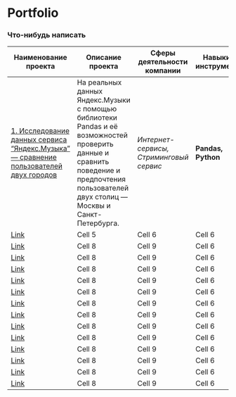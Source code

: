 # Portfolio

### Что-нибудь написать

| Наименование проекта | Описание проекта | Сферы деятельности компании | Навыки и инструменты |
|----------|----------|----------|----------|
| [1. Исследование данных сервиса “Яндекс.Музыка” — сравнение пользователей двух городов](https://github.com/NaumchenkoRA/Portfolio/tree/main/01.%20Исследование%20данных%20сервиса%20“Яндекс.Музыка”%20—%20сравнение%20пользователей%20двух%20городов)    | На реальных данных Яндекс.Музыки c помощью библиотеки Pandas и её возможностей проверить данные и сравнить поведение и предпочтения пользователей двух столиц — Москвы и Санкт-Петербурга.  | *Интернет-сервисы, Стриминговый сервис*   | **Pandas, Python**  |
| [Link](dot.com)    | Cell 5   | Cell 6   | Cell 6   |
| [Link](dot.com)    | Cell 8   | Cell 9   | Cell 6   |
| [Link](dot.com)    | Cell 8   | Cell 9   | Cell 6   |
| [Link](dot.com)    | Cell 8   | Cell 9   | Cell 6   |
| [Link](dot.com)    | Cell 8   | Cell 9   | Cell 6   |
| [Link](dot.com)    | Cell 8   | Cell 9   | Cell 6   |
| [Link](dot.com)    | Cell 8   | Cell 9   | Cell 6   |
| [Link](dot.com)    | Cell 8   | Cell 9   | Cell 6   |
| [Link](dot.com)    | Cell 8   | Cell 9   | Cell 6   |
| [Link](dot.com)    | Cell 8   | Cell 9   | Cell 6   |
| [Link](dot.com)    | Cell 8   | Cell 9   | Cell 6   |
| [Link](dot.com)    | Cell 8   | Cell 9   | Cell 6   |
| [Link](dot.com)    | Cell 8   | Cell 9   | Cell 6   |
| [Link](dot.com)    | Cell 8   | Cell 9   | Cell 6   |

